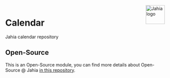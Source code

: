 <a href="https://www.jahia.com/">
    <img src="https://www.jahia.com/modules/jahiacom-templates/images/jahia-3x.png" alt="Jahia logo" title="Jahia" align="right" height="60" />
</a>

Calendar
======================
Jahia calendar repository

## Open-Source

This is an Open-Source module, you can find more details about Open-Source @ Jahia [in this repository](https://github.com/Jahia/open-source).
